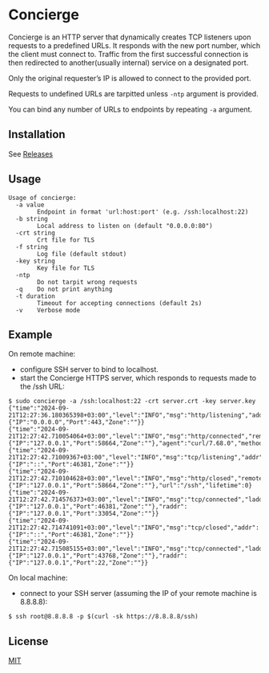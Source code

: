 # Concierge

Concierge is an HTTP server that dynamically creates TCP listeners 
upon requests to a predefined URLs. It responds with the new port number, which the client must connect to.
Traffic from the first successful connection is then redirected to another(usually internal) 
service on a designated port.

Only the original requester’s IP is allowed to connect to the provided port.

Requests to undefined URLs are tarpitted unless `-ntp` argument is provided.

You can bind any number of URLs to endpoints by repeating `-a` argument.

## Installation

See [Releases](https://github.com/jackcvr/reverssh/releases)

## Usage

```shell
Usage of concierge:
  -a value
    	Endpoint in format 'url:host:port' (e.g. /ssh:localhost:22)
  -b string
    	Local address to listen on (default "0.0.0.0:80")
  -crt string
    	Crt file for TLS
  -f string
    	Log file (default stdout)
  -key string
    	Key file for TLS
  -ntp
    	Do not tarpit wrong requests
  -q	Do not print anything
  -t duration
    	Timeout for accepting connections (default 2s)
  -v	Verbose mode
```

## Example

On remote machine:

- configure SSH server to bind to localhost.
- start the Concierge HTTPS server, which responds to requests made to the /ssh URL:

```shell
$ sudo concierge -a /ssh:localhost:22 -crt server.crt -key server.key
{"time":"2024-09-21T12:27:36.180365398+03:00","level":"INFO","msg":"http/listening","addr":{"IP":"0.0.0.0","Port":443,"Zone":""}}
{"time":"2024-09-21T12:27:42.710054064+03:00","level":"INFO","msg":"http/connected","remoteAddr":{"IP":"127.0.0.1","Port":58664,"Zone":""},"agent":"curl/7.68.0","method":"GET","url":"/ssh"}
{"time":"2024-09-21T12:27:42.71009367+03:00","level":"INFO","msg":"tcp/listening","addr":{"IP":"::","Port":46381,"Zone":""}}
{"time":"2024-09-21T12:27:42.710104628+03:00","level":"INFO","msg":"http/closed","remoteAddr":{"IP":"127.0.0.1","Port":58664,"Zone":""},"url":"/ssh","lifetime":0}
{"time":"2024-09-21T12:27:42.714576373+03:00","level":"INFO","msg":"tcp/connected","laddr":{"IP":"127.0.0.1","Port":46381,"Zone":""},"raddr":{"IP":"127.0.0.1","Port":33054,"Zone":""}}
{"time":"2024-09-21T12:27:42.714741091+03:00","level":"INFO","msg":"tcp/closed","addr":{"IP":"::","Port":46381,"Zone":""}}
{"time":"2024-09-21T12:27:42.715085155+03:00","level":"INFO","msg":"tcp/connected","laddr":{"IP":"127.0.0.1","Port":43768,"Zone":""},"raddr":{"IP":"127.0.0.1","Port":22,"Zone":""}}
```

On local machine:

- connect to your SSH server (assuming the IP of your remote machine is 8.8.8.8):

```shell
$ ssh root@8.8.8.8 -p $(curl -sk https://8.8.8.8/ssh)
```

## License

[MIT](https://spdx.org/licenses/MIT.html) 